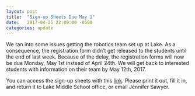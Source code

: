 ```yaml
---
layout: post
title:  "Sign-up Sheets Due May 1"
date:   2017-04-25 22:00:00 -0500
categories: update
---
```

We ran into some issues getting the robotics team set up at Lake. As a
consequence, the registration form didn’t get released to the students until the
end of last week. Because of the delay, the registration forms will now be due
Monday, May 1st instead of April 24th. We will get back to interested students
with information on their team by May 12th, 2017.

You can access the sign-up sheets with this [link][sign-up]. Please print it
out, fill it in, and return it to Lake Middle School office, or email Jennifer
Sawyer.

[sign-up]: https://drive.google.com/open?id=0B7O54woMLwgSd0gwOUpxSVB5N28
